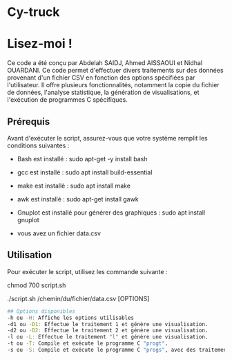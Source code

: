 # Cy-truck
# Lisez-moi !

Ce code a été conçu par Abdelah SAIDJ, Ahmed AISSAOUI et Nidhal OUARDANI.
Ce code permet d'effectuer divers traitements sur des données provenant d'un fichier CSV en fonction des options spécifiées par l'utilisateur. Il offre plusieurs fonctionnalités, notamment la copie du fichier de données, l'analyse statistique, la génération de visualisations, et l'exécution de programmes C spécifiques.

## Prérequis

Avant d'exécuter le script, assurez-vous que votre système remplit les conditions suivantes :

- Bash est installé :
  sudo apt-get -y install bash
  
- gcc est installé :
  sudo apt install build-essential
  
- make est installé :
  sudo apt install make
  
- awk est installé :
  sudo apt-get install gawk
  
- Gnuplot est installé pour générer des graphiques :
  sudo apt install gnuplot
  
- vous avez un fichier data.csv

## Utilisation

Pour exécuter le script, utilisez les commande suivante :

chmod 700 script.sh

./script.sh  /chemin/du/fichier/data.csv [OPTIONS]

```bash
## Options disponibles
-h ou -H: Affiche les options utilisables
-d1 ou -D1: Effectue le traitement 1 et génère une visualisation.
-d2 ou -D2: Effectue le traitement 2 et génère une visualisation.
-l ou -L: Effectue le traitement "l" et génère une visualisation.
-t ou -T: Compile et exécute le programme C "progt".
-s ou -S: Compile et exécute le programme C "progs", avec des traitements spécifiques.
